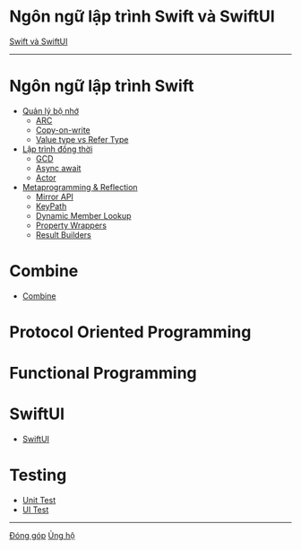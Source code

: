# Ngôn ngữ lập trình Swift và SwiftUI

[Swift và SwiftUI](./intro.md)

---

# Ngôn ngữ lập trình Swift

- [Quản lý bộ nhớ]()
  - [ARC]()
  - [Copy-on-write]()
  - [Value type vs Refer Type]()
- [Lập trình đồng thời]()
  - [GCD]()
  - [Async await]()
  - [Actor]()
- [Metaprogramming & Reflection]()
  - [Mirror API]()
  - [KeyPath]()
  - [Dynamic Member Lookup]()
  - [Property Wrappers]()
  - [Result Builders]()

# Combine

- [Combine]()

# Protocol Oriented Programming

# Functional Programming

# SwiftUI

- [SwiftUI]()

# Testing

- [Unit Test]()
- [UI Test]()

---

[Đóng góp]()
[Ủng hộ]()
